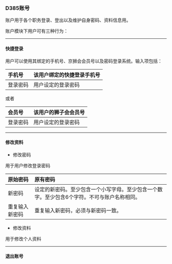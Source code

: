### D385账号

账户用于各个职务登录、登出以及维护自身密码、资料信息用。

账户模块下用户可有三种行为：

---

#### 快捷登录

用户可以使用其绑定的手机号、京狮会会员号以及密码登录系统。输入项包括：

| 手机号 | 该用户绑定的快捷登录手机号 |
| :--- | :--- |
| 登录密码 | 用户设定的登录密码 |

或者

| 会员号 | 该用户的狮子会会员号 |
| :--- | :--- |
| 登录密码 | 用户设定的登录密码 |

---

#### 修改资料

* 修改密码

用于用户修改登录密码

| 原始密码 | 原有密码 |
| :--- | :--- |
| 新密码 | 设定的新密码。至少包含一个小写字母。至少包含一个数字。至少包含6个字符。不可与账户名称相同。 |
| 重复输入新密码 | 重复输入新密码，必须与新密码一致。 |



* 修改资料

用于修改个人资料

---

#### 退出账号



